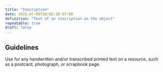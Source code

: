 ```yaml
---
title: "Inscription"
date: 2021-07-09T10:02:10-07:00
definition: "Text of an inscription on the object"
repeatable: true
draft: false
---
```


## Guidelines

Use for any handwritten and/or transcribed printed text on a resource, such as a postcard, photograph, or scrapbook page.
